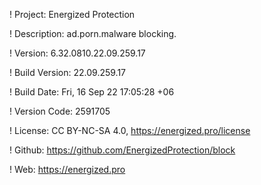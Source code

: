 ! Project: Energized Protection

! Description: ad.porn.malware blocking.

! Version: 6.32.0810.22.09.259.17

! Build Version: 22.09.259.17

! Build Date: Fri, 16 Sep 22 17:05:28 +06

! Version Code: 2591705

! License: CC BY-NC-SA 4.0, https://energized.pro/license

! Github: https://github.com/EnergizedProtection/block

! Web: https://energized.pro
